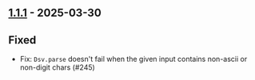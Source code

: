 ## [1.1.1](https://github.com/Kevin-Lee/just-semver/issues?q=is%3Aissue%20is%3Aclosed%20milestone%3Amilestone16) - 2025-03-30

## Fixed

* Fix: `Dsv.parse` doesn't fail when the given input contains non-ascii or non-digit chars (#245)
